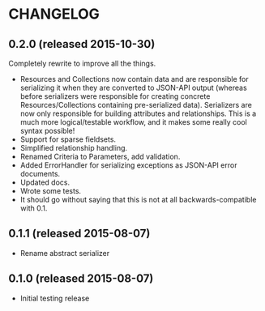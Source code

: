 # CHANGELOG

## 0.2.0 (released 2015-10-30)

Completely rewrite to improve all the things.

- Resources and Collections now contain data and are responsible for serializing it when they are converted to JSON-API output (whereas before serializers were responsible for creating concrete Resources/Collections containing pre-serialized data). Serializers are now only responsible for building attributes and relationships. This is a much more logical/testable workflow, and it makes some really cool syntax possible!
- Support for sparse fieldsets.
- Simplified relationship handling.
- Renamed Criteria to Parameters, add validation.
- Added ErrorHandler for serializing exceptions as JSON-API error documents.
- Updated docs.
- Wrote some tests.
- It should go without saying that this is not at all backwards-compatible with 0.1.

## 0.1.1 (released 2015-08-07)

- Rename abstract serializer

## 0.1.0 (released 2015-08-07)

- Initial testing release

